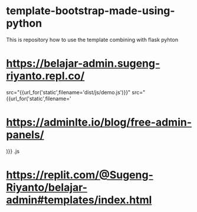 # template-bootstrap-made-using-python
This is repository how to use the template combining with flask pyhton

# https://belajar-admin.sugeng-riyanto.repl.co/ 

src="{{url_for('static',filename='dist/js/demo.js')}}"
src="{{url_for('static',filename='
# https://adminlte.io/blog/free-admin-panels/
)}}
.js
# https://replit.com/@Sugeng-Riyanto/belajar-admin#templates/index.html 



 <!-- =======================================================
href="{{url_for('static',filename=')
  src="{{url_for('static',filename='dist/js/demo.js')}}"
  src="{{url_for('static',filename=' 
  )}}
href="assets
href="{{url_for('static',filename='assets
url(assets/
src="{{url_for('static',filename='assets/

  ======================================================== -->
